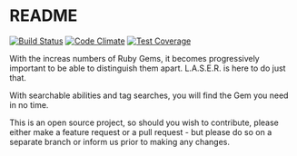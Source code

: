 # README

[![Build Status](https://travis-ci.org/webdev-camp/laser.svg?branch=master)](https://travis-ci.org/webdev-camp/laser)
[![Code Climate](https://codeclimate.com/github/webdev-camp/laser/badges/gpa.svg)](https://codeclimate.com/github/webdev-camp/laser)
[![Test Coverage](https://codeclimate.com/github/webdev-camp/laser/badges/coverage.svg)](https://codeclimate.com/github/webdev-camp/laser/coverage)

With the increas numbers of Ruby Gems, it becomes progressively important to be able to distinguish them apart.
L.A.S.E.R. is here to do just that.

With searchable abilities and tag searches, you will find the Gem you need in no time.

This is an open source project, so should you wish to contribute, please either make a feature request or a pull request - but please do so on a separate branch or inform us prior to making any changes.
